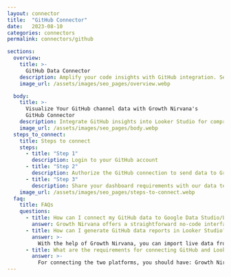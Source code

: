 ```yaml
---
layout: connector
title:  "GitHub Connector"
date:   2023-08-10
categories: connectors
permalink: connectors/github

sections:
  overview:
    title: >-
      GitHub Data Connector
    description: Amplify your code insights with GitHub integration. Seamlessly merge code repository data from GitHub with Looker Studio's analytical capabilities, unlocking insights that power development strategies, collaboration initiatives, and operational excellence.
    image_url: /assets/images/seo_pages/overview.webp

  body:
    title: >-
      Visualize Your GitHub channel data with Growth Nirvana's
      GitHub Connector
    description: Integrate GitHub insights into Looker Studio for comprehensive code analytics that guide your development strategies.
    image_url: /assets/images/seo_pages/body.webp
  steps_to_connect:
    title: Steps to connect
    steps:
      - title: "Step 1"
        description: Login to your GitHub account
      - title: "Step 2"
        description: Authorize the GitHub connection to send data to Growth Nirvana
      - title: "Step 3"
        description: Share your dashboard requirements with our data team. We will build the report for you.
    image_url: /assets/images/seo_pages/steps-to-connect.webp
  faq:
    title: FAQs
    questions:
      - title: How can I connect my GitHub data to Google Data Studio/Looker Studio?
        answer: Growth Nirvana offers a straightforward no-code interface to connect to GitHub data sources.
      - title: How can I generate GitHub data reports in Looker Studio?
        answer: >-
          With the help of Growth Nirvana, you can import live data from GitHub into Looker Studio. These data can be viewed in charts, tables, and dashboards to generate branded reports that can be shared instantly.
      - title: What are the requirements for connecting GitHub and Looker Studio?
        answer: >-
          For connecting the two platforms, you should have: Growth Nirvana Account and GitHub Ads Account
---
```

